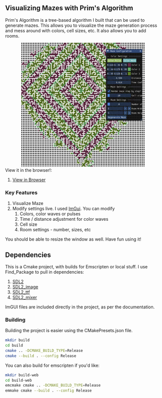 ## Visualizing Mazes with Prim's Algorithm 

Prim's Algorithm is a tree-based algorithm I built that can be used to generate mazes. 
This allows you to visualize the maze generation process and mess around with colors, 
cell sizes, etc. It also allows you to add rooms. 

<div style="text-align: center;">
    <img src="output/output.png" alt="Example Image" width="400px" height="400px">
</div>
View it in the browser!:

1. [View in Browser](https://hbeadles.github.io/prims-algorithm-maze-generation/maze.html)

### Key Features

1. Visualize Maze
2. Modify settings live. I used [ImGui](https://github.com/ocornut/imgui). You can modify
   1. Colors, color waves or pulses
   2. Time / distance adjustment for color waves
   3. Cell size
   4. Room settings - number, sizes, etc

You should be able to resize the window as well. Have fun using it!

## Dependencies
This is a Cmake project, with builds for Emscripten or local stuff. I use Find_Package to pull in dependencies:
1. [SDL2](https://www.libsdl.org/)
2. [SDL2_image](https://github.com/libsdl-org/SDL_image) 
3. [SDL2_ttf](https://github.com/libsdl-org/SDL_ttf)
4. [SDL2_mixer](https://github.com/libsdl-org/SDL_mixer)

ImGUI files are included directly in the project, as per the documentation. 

### Building

Building the project is easier using the CMakePresets.json file. 


```bash
mkdir build
cd build
cmake .. -DCMAKE_BUILD_TYPE=Release
cmake --build . --config Release
```

You can also build for emscripten if you'd like:

```bash
mkdir build-web
cd build-web
emcmake cmake .. -DCMAKE_BUILD_TYPE=Release
emmake cmake --build . --config Release
```
